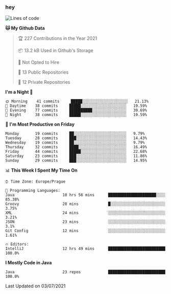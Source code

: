 ### hey

<!--START_SECTION:waka-->
![Lines of code](https://img.shields.io/badge/From%20Hello%20World%20I%27ve%20Written-60276%20lines%20of%20code-blue)

**🐱 My Github Data** 

> 🏆 227 Contributions in the Year 2021
 > 
> 📦 13.2 kB Used in Github's Storage 
 > 
> 🚫 Not Opted to Hire
 > 
> 📜 13 Public Repositories 
 > 
> 🔑 12 Private Repositories  
 > 
**I'm a Night 🦉** 

```text
🌞 Morning    41 commits     █████░░░░░░░░░░░░░░░░░░░░   21.13% 
🌆 Daytime    38 commits     █████░░░░░░░░░░░░░░░░░░░░   19.59% 
🌃 Evening    77 commits     ██████████░░░░░░░░░░░░░░░   39.69% 
🌙 Night      38 commits     █████░░░░░░░░░░░░░░░░░░░░   19.59%

```
📅 **I'm Most Productive on Friday** 

```text
Monday       19 commits     ██░░░░░░░░░░░░░░░░░░░░░░░   9.79% 
Tuesday      28 commits     ███░░░░░░░░░░░░░░░░░░░░░░   14.43% 
Wednesday    19 commits     ██░░░░░░░░░░░░░░░░░░░░░░░   9.79% 
Thursday     32 commits     ████░░░░░░░░░░░░░░░░░░░░░   16.49% 
Friday       44 commits     █████░░░░░░░░░░░░░░░░░░░░   22.68% 
Saturday     23 commits     ███░░░░░░░░░░░░░░░░░░░░░░   11.86% 
Sunday       29 commits     ███░░░░░░░░░░░░░░░░░░░░░░   14.95%

```


📊 **This Week I Spent My Time On** 

```text
⌚︎ Time Zone: Europe/Prague

💬 Programming Languages: 
Java                     10 hrs 56 mins      █████████████████████░░░░   85.38% 
Groovy                   28 mins             █░░░░░░░░░░░░░░░░░░░░░░░░   3.75% 
XML                      24 mins             ░░░░░░░░░░░░░░░░░░░░░░░░░   3.21% 
JSON                     23 mins             ░░░░░░░░░░░░░░░░░░░░░░░░░   3.1% 
Git Config               12 mins             ░░░░░░░░░░░░░░░░░░░░░░░░░   1.61%

🔥 Editors: 
IntelliJ                 12 hrs 49 mins      █████████████████████████   100.0%

```

**I Mostly Code in Java** 

```text
Java                     23 repos            █████████████████████████   100.0%

```



 Last Updated on 03/07/2021
<!--END_SECTION:waka-->
